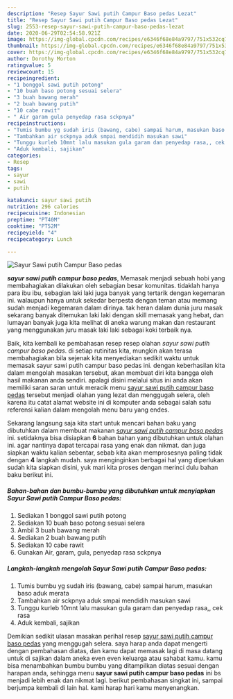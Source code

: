 ```yaml
---
description: "Resep Sayur Sawi putih Campur Baso pedas Lezat"
title: "Resep Sayur Sawi putih Campur Baso pedas Lezat"
slug: 2553-resep-sayur-sawi-putih-campur-baso-pedas-lezat
date: 2020-06-29T02:54:58.921Z
image: https://img-global.cpcdn.com/recipes/e6346f68e84a9797/751x532cq70/sayur-sawi-putih-campur-baso-pedas-foto-resep-utama.jpg
thumbnail: https://img-global.cpcdn.com/recipes/e6346f68e84a9797/751x532cq70/sayur-sawi-putih-campur-baso-pedas-foto-resep-utama.jpg
cover: https://img-global.cpcdn.com/recipes/e6346f68e84a9797/751x532cq70/sayur-sawi-putih-campur-baso-pedas-foto-resep-utama.jpg
author: Dorothy Morton
ratingvalue: 5
reviewcount: 15
recipeingredient:
- "1 bonggol sawi putih potong"
- "10 buah baso potong sesuai selera"
- "3 buah bawang merah"
- "2 buah bawang putih"
- "10 cabe rawit"
- " Air garam gula penyedap rasa sckpnya"
recipeinstructions:
- "Tumis bumbu yg sudah iris (bawang, cabe) sampai harum, masukan baso aduk merata"
- "Tambahkan air sckpnya aduk smpai mendidih masukan sawi"
- "Tunggu kurleb 10mnt lalu masukan gula garam dan penyedap rasa,, cek rasa"
- "Aduk kembali, sajikan"
categories:
- Resep
tags:
- sayur
- sawi
- putih

katakunci: sayur sawi putih 
nutrition: 296 calories
recipecuisine: Indonesian
preptime: "PT40M"
cooktime: "PT52M"
recipeyield: "4"
recipecategory: Lunch

---
```



![Sayur Sawi putih Campur Baso pedas](https://img-global.cpcdn.com/recipes/e6346f68e84a9797/751x532cq70/sayur-sawi-putih-campur-baso-pedas-foto-resep-utama.jpg)

<b><i>sayur sawi putih campur baso pedas</i></b>, Memasak menjadi sebuah hobi yang membahagiakan dilakukan oleh sebagian besar komunitas. tidaklah hanya para ibu ibu, sebagian laki laki juga banyak yang tertarik dengan kegemaran ini. walaupun hanya untuk sekedar berpesta dengan teman atau memang sudah menjadi kegemaran dalam dirinya. tak heran dalam dunia juru masak sekarang banyak ditemukan laki laki dengan skill memasak yang hebat, dan lumayan banyak juga kita melihat di aneka warung makan dan restaurant yang menggunakan juru masak laki laki sebagai koki terbaik nya.

Baik, kita kembali ke pembahasan resep resep olahan <i>sayur sawi putih campur baso pedas</i>. di setiap rutinitas kita, mungkin akan terasa membahagiakan bila sejenak kita menyediakan sedikit waktu untuk memasak sayur sawi putih campur baso pedas ini. dengan keberhasilan kita dalam mengolah masakan tersebut, akan membuat diri kita bangga oleh hasil makanan anda sendiri. apalagi disini melalui situs ini anda akan memiliki saran saran untuk meracik menu <u>sayur sawi putih campur baso pedas</u> tersebut menjadi olahan yang lezat dan menggugah selera, oleh karena itu catat alamat website ini di komputer anda sebagai salah satu referensi kalian dalam mengolah menu baru yang endes.




Sekarang langsung saja kita start untuk mencari bahan baku yang dibutuhkan dalam membuat makanan <u><i>sayur sawi putih campur baso pedas</i></u> ini. setidaknya bisa disiapkan <b>6</b> bahan bahan yang dibutuhkan untuk olahan ini. agar nantinya dapat tercapai rasa yang enak dan nikmat. dan juga siapkan waktu kalian sebentar, sebab kita akan memprosesnya paling tidak dengan <b>4</b> langkah mudah. saya menginginkan berbagai hal yang diperlukan sudah kita siapkan disini, yuk mari kita proses dengan merinci dulu bahan baku berikut ini.

<!--inarticleads1-->

##### Bahan-bahan dan bumbu-bumbu yang dibutuhkan untuk menyiapkan Sayur Sawi putih Campur Baso pedas:

1. Sediakan 1 bonggol sawi putih potong
1. Sediakan 10 buah baso potong sesuai selera
1. Ambil 3 buah bawang merah
1. Sediakan 2 buah bawang putih
1. Sediakan 10 cabe rawit
1. Gunakan  Air, garam, gula, penyedap rasa sckpnya




<!--inarticleads2-->

##### Langkah-langkah mengolah Sayur Sawi putih Campur Baso pedas:

1. Tumis bumbu yg sudah iris (bawang, cabe) sampai harum, masukan baso aduk merata
1. Tambahkan air sckpnya aduk smpai mendidih masukan sawi
1. Tunggu kurleb 10mnt lalu masukan gula garam dan penyedap rasa,, cek rasa
1. Aduk kembali, sajikan




Demikian sedikit ulasan masakan perihal resep <u>sayur sawi putih campur baso pedas</u> yang menggugah selera. saya harap anda dapat mengerti dengan pembahasan diatas, dan kamu dapat memasak lagi di masa datang untuk di sajikan dalam aneka even even keluarga atau sahabat kamu. kamu bisa menambahkan bumbu bumbu yang ditampilkan diatas sesuai dengan harapan anda, sehingga menu <b>sayur sawi putih campur baso pedas</b> ini bs menjadi lebih enak dan nikmat lagi. berikut pembahasan singkat ini, sampai berjumpa kembali di lain hal. kami harap hari kamu menyenangkan.

